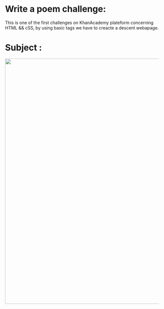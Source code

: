 # Write a poem challenge:
This is one of the first challenges on KhanAcademy plateform concerning HTML && cSS, by using basic tags
we have to creacte a descent webapage.

# Subject :
<img src="" width = 800>
